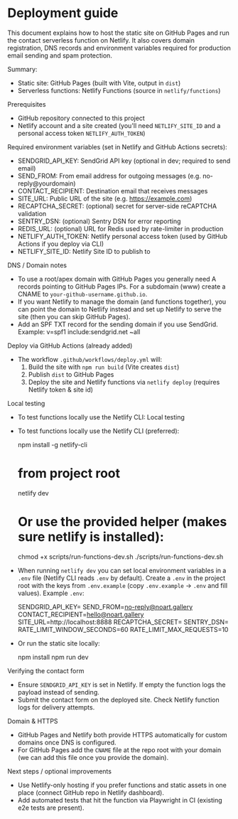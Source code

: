 # Deployment guide

This document explains how to host the static site on GitHub Pages and run the contact serverless function on Netlify. It also covers domain registration, DNS records and environment variables required for production email sending and spam protection.

Summary:
- Static site: GitHub Pages (built with Vite, output in `dist`)
- Serverless functions: Netlify Functions (source in `netlify/functions`)

Prerequisites
- GitHub repository connected to this project
- Netlify account and a site created (you'll need `NETLIFY_SITE_ID` and a personal access token `NETLIFY_AUTH_TOKEN`)

Required environment variables (set in Netlify and GitHub Actions secrets):
- SENDGRID_API_KEY: SendGrid API key (optional in dev; required to send email)
- SEND_FROM: From email address for outgoing messages (e.g. no-reply@yourdomain)
- CONTACT_RECIPIENT: Destination email that receives messages
- SITE_URL: Public URL of the site (e.g. https://example.com)
- RECAPTCHA_SECRET: (optional) secret for server-side reCAPTCHA validation
- SENTRY_DSN: (optional) Sentry DSN for error reporting
- REDIS_URL: (optional) URL for Redis used by rate-limiter in production
- NETLIFY_AUTH_TOKEN: Netlify personal access token (used by GitHub Actions if you deploy via CLI)
- NETLIFY_SITE_ID: Netlify Site ID to publish to

DNS / Domain notes
- To use a root/apex domain with GitHub Pages you generally need A records pointing to GitHub Pages IPs. For a subdomain (www) create a CNAME to `your-github-username.github.io`.
- If you want Netlify to manage the domain (and functions together), you can point the domain to Netlify instead and set up Netlify to serve the site (then you can skip GitHub Pages).
- Add an SPF TXT record for the sending domain if you use SendGrid. Example:
  v=spf1 include:sendgrid.net ~all

Deploy via GitHub Actions (already added)
- The workflow `.github/workflows/deploy.yml` will:
  1. Build the site with `npm run build` (Vite creates `dist`)
  2. Publish `dist` to GitHub Pages
  3. Deploy the site and Netlify functions via `netlify deploy` (requires Netlify token & site id)

Local testing
- To test functions locally use the Netlify CLI:
Local testing
- To test functions locally use the Netlify CLI (preferred):

  npm install -g netlify-cli
  # from project root
  netlify dev

  # Or use the provided helper (makes sure netlify is installed):
  chmod +x scripts/run-functions-dev.sh
  ./scripts/run-functions-dev.sh

- When running `netlify dev` you can set local environment variables in a `.env` file
  (Netlify CLI reads `.env` by default). Create a `.env` in the project root with the keys from
  `.env.example` (copy `.env.example` -> `.env` and fill values). Example `.env`:

  SENDGRID_API_KEY=
  SEND_FROM=no-reply@noart.gallery
  CONTACT_RECIPIENT=hello@noart.gallery
  SITE_URL=http://localhost:8888
  RECAPTCHA_SECRET=
  SENTRY_DSN=
  RATE_LIMIT_WINDOW_SECONDS=60
  RATE_LIMIT_MAX_REQUESTS=10

- Or run the static site locally:

  npm install
  npm run dev

Verifying the contact form
- Ensure `SENDGRID_API_KEY` is set in Netlify. If empty the function logs the payload instead of sending.
- Submit the contact form on the deployed site. Check Netlify function logs for delivery attempts.

Domain & HTTPS
- GitHub Pages and Netlify both provide HTTPS automatically for custom domains once DNS is configured.
- For GitHub Pages add the `CNAME` file at the repo root with your domain (we can add this file once you provide the domain).

Next steps / optional improvements
- Use Netlify-only hosting if you prefer functions and static assets in one place (connect GitHub repo in Netlify dashboard).
- Add automated tests that hit the function via Playwright in CI (existing e2e tests are present).
